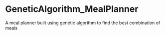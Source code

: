 # GeneticAlgorithm_MealPlanner
A meal planner built using genetic algorithm to find the best combination of meals
